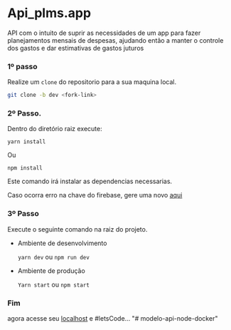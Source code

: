 # Api_plms.app

API com o intuito de suprir as necessidades de um app para fazer planejamentos mensais de despesas, ajudando então a manter o controle dos gastos e dar estimativas de gastos juturos

### 1º passo

Realize um `clone` do repositorio para a sua maquina local.

```bash
git clone -b dev <fork-link>
```

### 2º Passo.

Dentro do diretório raiz execute:

```
yarn install
```

Ou

```
npm install
```

Este comando irá instalar as dependencias necessarias.

Caso ocorra erro na chave do firebase, gere uma novo [aqui](https://console.firebase.google.com/u/0/project/app-plms/settings/serviceaccounts/adminsdk?hl=pt)

### 3º Passo

Execute o seguinte comando na raiz do projeto.

* Ambiente de desenvolvimento

  `yarn dev` ou `npm run dev`
* Ambiente de produção

  `Yarn start` ou `npm start`

### Fim

agora acesse seu [localhost](http://localhost:3000) e #letsCode...
"# modelo-api-node-docker" 
